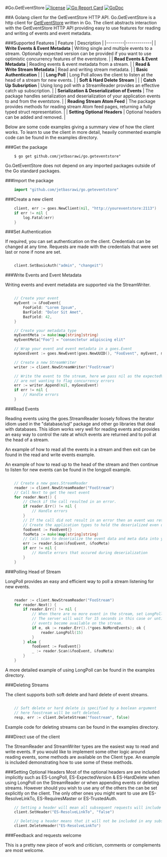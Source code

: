 #Go.GetEventStore [![license](https://img.shields.io/badge/license-BSD-blue.svg?maxAge=2592000)](https://github.com/jetbasrawi/go.geteventstore/blob/master/LICENSE.md) [![Go Report Card](https://goreportcard.com/badge/github.com/jetbasrawi/go.geteventstore)](https://goreportcard.com/report/github.com/jetbasrawi/go.geteventstore) [![GoDoc](https://godoc.org/github.com/jetbasrawi/go.geteventstore?status.svg)](https://godoc.org/github.com/jetbasrawi/go.geteventstore)

##A Golang client for the GetEventStore HTTP API. 
Go.GetEventStore is a http client for [GetEventStore](https://geteventstore.com) written in Go. The 
client abstracts interaction with the GetEventStore HTTP API providing easy to use features 
for reading and writing of events and event metadata.

###Supported Features
| Feature | Description |
|---------|-------------|
| **Write Events & Event Metadata** | Writing single and multiple events to a stream. Optionally expected version can be provided if you want to use optimistic concurrency features of the eventstore. |
| **Read Events & Event Metadata** | Reading events & event metadata from a stream. |
| **Read & Write Stream Metadata** | Read and writing stream metadata. |
| **Basic Authentication** | |
| **Long Poll** | Long Poll allows the client to listen at the head of a stream for new events. |
| **Soft & Hard Delete Stream** | |
| **Catch Up Subsription** | Using long poll with a StreamReader provides an effective catch up subscription. |
| **Serialization & Deserialization of Events** | The package handles serialization and deserialization of your application events to and from the eventstore. |
| **Reading Stream Atom Feed** | The package provides methods for reading stream Atom feed pages, returning a fully typed struct representation. |
| **Setting Optional Headers** | Optional headers can be added and removed. |

Below are some code examples giving a summary view of how the client works. To learn to use 
the client in more detail, heavily commented example code can be found in the examples directory.

###Get the package
```
    $ go get github.com/jetbasrawi/go.geteventstore"
```
Go.GetEventStore does not depend on any imported packages outside of the Go standard packages. 

###Import the package
```go 
    import "github.com/jetbasrawi/go.geteventstore"
```

###Create a new client

```go
    client, err := goes.NewClient(nil, "http://youreventstore:2113")
	if err != nil {
		log.Fatal(err)
	}

```

###Set Authentication

If required, you can set authentication on the client. Credentials can be changed at any time.
Requests are made with the credentials that were set last or none if none are set.

```go

    client.SetBasicAuth("admin", "changeit")

```

###Write Events and Event Metadata

Writing events and event metadata are supported via the StreamWriter. 

```go

    // Create your event
	myEvent := &FooEvent{
		FooField: "Lorem Ipsum",
		BarField: "Dolor Sit Amet",
		BazField: 42,
	}

    // Create your metadata type
    myEventMeta := make(map[string]string)
	myEventMeta["Foo"] = "consectetur adipiscing elit"

    // Wrap your event and event metadata in a goes.Event
	myGoesEvent := goes.NewEvent(goes.NewUUID(), "FooEvent", myEvent, myEventMeta)

    // Create a new StreamWriter
    writer := client.NewStreamWriter("FooStream")

    // Write the event to the stream, here we pass nil as the expectedVersion as we 
    // are not wanting to flag concurrency errors
    err := writer.Append(nil, myGoesEvent)
    if err != nil {
        // Handle errors
    }

```

###Read Events

Reading events using the goes.StreamReader loosely follows the iterator idiom used in 
the "database/sql" package and other go libraries that deal with databases. This idiom 
works very well for reading events and provides an easy way to control the rate at which 
events are returned and to poll at the head of a stream.

An example of how to read all the events in a stream and then exit can be found in the 
read and write events example.

An example of how to read up to the head of the stream and then continue to listen for new 
events can be found in the longpoll example.

```go 

    // Create a new goes.StreamReader
    reader := client.NewStreamReader("FooStream")
    // Call Next to get the next event
    for reader.Next() {
        // Check if the call resulted in an error. 
        if reader.Err() != nil {
            // Handle errors
        }
        // If the call did not result in an error then an event was returned
        // Create the application types to hold the deserialized even data and meta data
        fooEvent := FooEvent{}
        fooMeta := make(map[string]string)
        // Call scan to deserialize the event data and meta data into your types
        err := reader.Scan(&fooEvent, &fooMeta)
        if err != nil {
            // Handle errors that occured during deserialization
        }
    }

```

###Polling Head of Stream

LongPoll provides an easy and efficient way to poll a stream listening for new events.

```go 

    reader := client.NewStreamReader("FooStream")
    for reader.Next() {
        if reader.Err() != nil {
            // When there are no more event in the stream, set LongPoll. 
            // The server will wait for 15 seconds in this case or until
            // events become available on the stream.
            if e, ok := reader.Err().(*goes.NoMoreEvents); ok {
                reader.LongPoll(15)
            }
        } else {
            fooEvent := FooEvent{}
            _ := reader.Scan(&fooEvent, &fooMeta)
        }
    }

```

A more detailed example of using LongPoll can be found in the examples directory.

###Deleting Streams

The client supports both soft delete and hard delete of event streams. 

```go

    // Soft delete or hard delete is specified by a boolean argument
    // here foostream will be soft deleted. 
    resp, err := client.DeleteStream("foostream", false)

```

Example code for deleting streams can be found in the examples directory.

###Direct use of the client

The StreamReader and StreamWriter types are the easiest way to read and write events. If you would like to implement
some other logic around reading events, some methods are available on the Client type. An example is included 
demonstrating how to use some of these methods.

###Setting Optional Headers 
Most of the optional headers are are included implicitly such as ES-LongPoll, ES-ExpectedVersion & ES-HardDelete when 
using LongPoll on the StreamReader or when appending events or deleting streams. However should you wish to use
any of the others the can be set explicitly on the client. The only other ones you might want to use are ES-ResolveLinkTo, 
ES-RequiresMaster or ES-TrustedAuth.

```go
    // Setting a header will mean all subsequent requests will include the header
    client.SetHeader("ES-ResolveLinkTo", "false")

    // Deleting a header means that it will not be included in any subsequent requests.
    client.DeleteHeader("ES-ResolveLinkTo")

```

###Feedback and requests welcome

This is a pretty new piece of work and criticism, comments or complements are most welcome.





